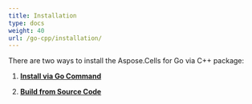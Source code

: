 ```yaml
---
title: Installation
type: docs
weight: 40
url: /go-cpp/installation/
---
```




There are two ways to install the Aspose.Cells for Go via C++ package:

1. **[Install via Go Command](/cells/go-cpp/how-to-install-aspose-cells-for-go-via-c++-using-the-go-command)**

1. **[Build from Source Code](/cells/go-cpp/how-to-build-aspose-cells-for-go-via-c++-from-the-source-code-package)**
